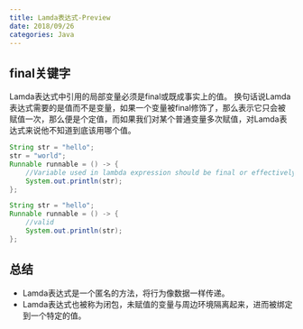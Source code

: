 ```yaml
---
title: Lamda表达式-Preview
date: 2018/09/26
categories: Java
---
```


## final关键字
Lamda表达式中引用的局部变量必须是final或既成事实上的值。
换句话说Lamda表达式需要的是值而不是变量，如果一个变量被final修饰了，那么表示它只会被赋值一次，那么便是个定值，而如果我们对某个普通变量多次赋值，对Lamda表达式来说他不知道到底该用哪个值。
```java
String str = "hello";
str = "world";
Runnable runnable = () -> {
	//Variable used in lambda expression should be final or effectively final
    System.out.println(str);
};
```
```java
String str = "hello";
Runnable runnable = () -> {
	//valid
    System.out.println(str);
};
```

## 总结
- Lamda表达式是一个匿名的方法，将行为像数据一样传递。
- Lamda表达式也被称为闭包，未赋值的变量与周边环境隔离起来，进而被绑定到一个特定的值。